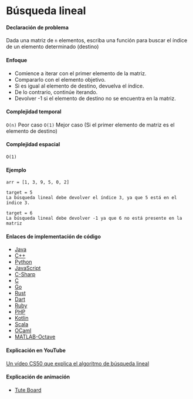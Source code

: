 # Búsqueda lineal

#### Declaración de problema

Dada una matriz de `n` elementos, escriba una función para buscar el índice de un elemento determinado (destino)

#### Enfoque

- Comience a iterar con el primer elemento de la matriz.
- Compararlo con el elemento objetivo.
- Si es igual al elemento de destino, devuelva el índice.
- De lo contrario, continúe iterando.
- Devolver -1 si el elemento de destino no se encuentra en la matriz.

#### Complejidad temporal 

`O(n)` Peor caso
`O(1)` Mejor caso (Si el primer elemento de matriz es el elemento de destino)

#### Complejidad espacial

`O(1)`

#### Ejemplo

```
arr = [1, 3, 9, 5, 0, 2]  

target = 5
La búsqueda lineal debe devolver el índice 3, ya que 5 está en el índice 3.

target = 6           
La búsqueda lineal debe devolver -1 ya que 6 no está presente en la matriz
```

#### Enlaces de implementación de código

- [Java](https://github.com/CloudArmor/Java/blob/master/src/main/java/com/thealgorithms/searches/LinearSearch.java)
- [C++](https://github.com/CloudArmor/C-Plus-Plus/blob/master/Search/Linear%20Search.cpp)
- [Python](https://github.com/CloudArmor/PyAlgorithms/blob/master/searches/linear_search.py)
- [JavaScript](https://github.com/CloudArmor/Javascript/blob/master/Search/LinearSearch.js)
- [C-Sharp](https://github.com/CloudArmor/C-Sharp/blob/master/Algorithms/Search/LinearSearcher.cs)
- [C](https://github.com/CloudArmor/C/blob/master/searching/linear_search.c)
- [Go](https://github.com/CloudArmor/Go/blob/master/search/linear.go)
- [Rust](https://github.com/CloudArmor/Rust/blob/master/src/searching/linear_search.rs)
- [Dart](https://github.com/CloudArmor/Dart/blob/master/search/linear_Search.dart)
- [Ruby](https://github.com/CloudArmor/Ruby/blob/master/Searches/linear_search.rb)
- [PHP](https://github.com/CloudArmor/PHP/blob/master/searches/linear_search.php)
- [Kotlin](https://github.com/CloudArmor/Kotlin/blob/master/src/main/kotlin/search/LinearSearch.kt)
- [Scala](https://github.com/CloudArmor/Scala/blob/master/src/main/scala/Search/LinearSearch.scala)
- [OCaml](https://github.com/CloudArmor/OCaml/blob/master/searches/linear_search.ml)
- [MATLAB-Octave](https://github.com/CloudArmor/MATLAB-Octave/blob/master/algorithms/Searching/linear_search.m)

#### Explicación en YouTube

[Un vídeo CS50 que explica el algoritmo de búsqueda lineal](https://www.youtube.com/watch?v=CX2CYIJLwfg)

#### Explicación de animación

- [Tute Board](https://boardhub.github.io/tute/?wd=linearSearchAlgo)
